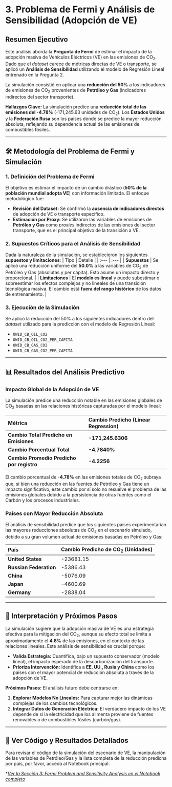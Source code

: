 # 3. Problema de Fermi y Análisis de Sensibilidad (Adopción de VE)
## Resumen Ejecutivo

Este análisis aborda la **Pregunta de Fermi** de estimar el impacto de la adopción masiva de Vehículos Eléctricos (VE) en las emisiones de $\text{CO}_2$. Dado que el *dataset* carece de métricas directas de VE o transporte, se aplicó un **Análisis de Sensibilidad** utilizando el modelo de Regresión Lineal entrenado en la Pregunta 2.

La simulación consistió en aplicar una **reducción del 50%** a los indicadores de emisiones de $\text{CO}_2$ provenientes de **Petróleo y Gas** (indicadores indirectos del sector transporte).

**Hallazgos Clave:** La simulación predice una **reducción total de las emisiones del -4.78%** (-171,245.63 unidades de $\text{CO}_2$). Los **Estados Unidos** y la **Federación Rusa** son los países donde se predice la mayor reducción absoluta, reflejando su dependencia actual de las emisiones de combustibles fósiles.

---

## 🛠️ Metodología del Problema de Fermi y Simulación

### 1. Definición del Problema de Fermi
El objetivo es estimar el impacto de un cambio drástico (**50% de la población mundial adopta VE**) con información limitada. El enfoque metodológico fue:
* **Revisión del Dataset:** Se confirmó la **ausencia de indicadores directos** de adopción de VE o transporte específico.
* **Estimación por Proxy:** Se utilizaron las variables de emisiones de **Petróleo y Gas** como *proxies* indirectos de las emisiones del sector transporte, que es el principal objetivo de la transición a VE.

### 2. Supuestos Críticos para el Análisis de Sensibilidad
Dada la naturaleza de la simulación, se establecieron los siguientes **supuestos y limitaciones**:
| Tipo | Detalle |
| :--- | :--- |
| **Supuestos** | Se aplicó una reducción uniforme del **50.0%** a las variables de $\text{CO}_2$ de Petróleo y Gas (absolutas y per cápita). Esto asume un impacto directo y proporcional. |
| **Limitaciones** | El **modelo es lineal** y puede subestimar o sobreestimar los efectos complejos y no lineales de una transición tecnológica masiva. El cambio está **fuera del rango histórico** de los datos de entrenamiento. |

### 3. Ejecución de la Simulación
Se aplicó la reducción del 50% a los siguientes indicadores dentro del *dataset* utilizado para la predicción con el modelo de Regresión Lineal:
* `OWID_CB_OIL_CO2`
* `OWID_CB_OIL_CO2_PER_CAPITA`
* `OWID_CB_GAS_CO2`
* `OWID_CB_GAS_CO2_PER_CAPITA`

---

## 📊 Resultados del Análisis Predictivo

### Impacto Global de la Adopción de VE
La simulación predice una reducción notable en las emisiones globales de $\text{CO}_2$ basadas en las relaciones históricas capturadas por el modelo lineal:

| Métrica | Cambio Predicho (Linear Regression) |
| :--- | :--- |
| **Cambio Total Predicho en Emisiones** | **-171,245.6306** |
| **Cambio Porcentual Total** | **-4.7840%** |
| **Cambio Promedio Predicho por registro** | **-4.2256** |

El cambio porcentual de **-4.78%** en las emisiones totales de $\text{CO}_2$ subraya que, si bien una reducción en las fuentes de Petróleo y Gas tiene un impacto significativo, este cambio por sí solo no resuelve el problema de las emisiones globales debido a la persistencia de otras fuentes como el Carbón y los procesos industriales.

### Países con Mayor Reducción Absoluta
El análisis de sensibilidad predice que los siguientes países experimentarían las mayores reducciones absolutas de $\text{CO}_2$ en el escenario simulado, debido a su gran volumen actual de emisiones basadas en Petróleo y Gas:

| País | Cambio Predicho de $\text{CO}_2$ (Unidades) |
| :--- | :--- |
| **United States** | -23681.15 |
| **Russian Federation** | -5386.43 |
| **China** | -5076.09 |
| **Japan** | -4600.69 |
| **Germany** | -2838.04 |

---

## 🔎 Interpretación y Próximos Pasos

La simulación sugiere que la adopción masiva de VE es una estrategia efectiva para la mitigación del $\text{CO}_2$, aunque su efecto total se limita a aproximadamente el **4.8%** de las emisiones, en el contexto de las relaciones lineales. Este análisis de sensibilidad es crucial porque:

* **Valida Estrategia:** Cuantifica, bajo un supuesto conservador (modelo lineal), el impacto esperado de la descarbonización del transporte.
* **Prioriza Intervención:** Identifica a **EE. UU., Rusia y China** como los países con el mayor potencial de reducción absoluta a través de la adopción de VE.

**Próximos Pasos:**
El análisis futuro debe centrarse en:
1.  **Explorar Modelos No Lineales:** Para capturar mejor las dinámicas complejas de los cambios tecnológicos.
2.  **Integrar Datos de Generación Eléctrica:** El verdadero impacto de los VE depende de si la electricidad que los alimenta proviene de fuentes renovables o de combustibles fósiles (carbón/gas).

---

## 🔗 Ver Código y Resultados Detallados

Para revisar el código de la simulación del escenario de VE, la manipulación de las variables de Petróleo/Gas y la lista completa de la reducción predicha por país, por favor, acceda al Notebook principal:

**[Ver la Sección 3: Fermi Problem and Sensitivity Analysis en el Notebook completo](https://colab.research.google.com/drive/1PvvgftZqU8oRfxvQzB_P8Osi0-a4goSz?usp=sharing)*

